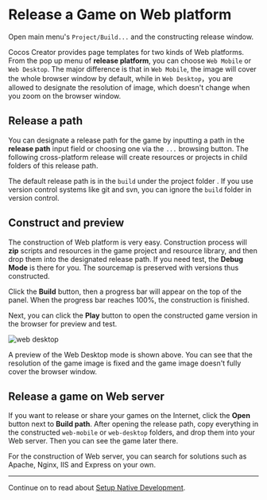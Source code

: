 # Release a Game on Web platform

Open main menu's `Project/Build...` and the constructing release window.

Cocos Creator provides page templates for two kinds of Web platforms. From the pop up menu of **release platform**, you can choose `Web Mobile` or `Web Desktop`. The major difference is that in `Web Mobile`, the image will cover the whole browser window by default, while in  `Web Desktop`，you are allowed to designate the resolution of image, which doesn't change when you zoom on the browser window.

## Release a path

You can designate a release path for the game by inputting a path in the **release path** input field or choosing one via the `...` browsing button. The following cross-platform release will create resources or projects in child folders of this release path.

The default release path is in the `build` under the project folder . If you use version control systems like git and svn, you can ignore the `build` folder in version control.


## Construct and preview

The construction of Web platform is very easy. Construction process will **zip** scripts and resources in the game project and resource library, and then drop them into the designated release path. If you need test, the **Debug Mode** is there for you. The sourcemap is preserved with versions thus constructed.

Click the **Build** button, then a progress bar will appear on the top of the panel. When the progress bar reaches 100%, the construction is finished.

Next, you can click the **Play** button to open the constructed game version in the browser for preview and test.

![web desktop](publish-web/web_desktop.png)

A preview of the Web Desktop mode is shown above. You can see that the resolution of the game image is fixed and the game image doesn't fully cover the browser window.

## Release a game on Web server

If you want to release or share your games on the Internet, click the **Open** button next to **Build path**. After opening the release path, copy everything in the constructed `web-mobile` or `web-desktop` folders, and drop them into your Web server. Then you can see the game later there.

For the construction of Web server, you can search for solutions such as Apache, Nginx, IIS and Express on your own.

---

Continue on to read about [Setup Native Development](setup-native-development.md).
